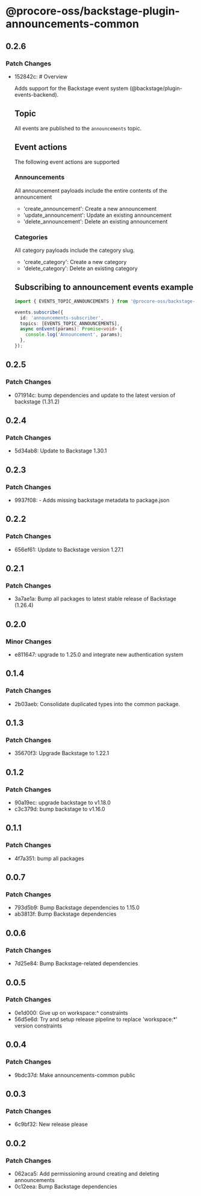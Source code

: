 # @procore-oss/backstage-plugin-announcements-common

## 0.2.6

### Patch Changes

- 152842c: # Overview

  Adds support for the Backstage event system (@backstage/plugin-events-backend).

  ## Topic

  All events are published to the `announcements` topic.

  ## Event actions

  The following event actions are supported

  ### Announcements

  All announcement payloads include the entire contents of the announcement

  - 'create_announcement': Create a new announcement
  - 'update_announcement': Update an existing announcement
  - 'delete_announcement': Delete an existing announcement

  ### Categories

  All category payloads include the category slug.

  - 'create_category': Create a new category
  - 'delete_category': Delete an existing category

  ## Subscribing to announcement events example

  ```ts
  import { EVENTS_TOPIC_ANNOUNCEMENTS } from '@procore-oss/backstage-plugin-announcements-common';

  events.subscribe({
    id: 'announcements-subscriber',
    topics: [EVENTS_TOPIC_ANNOUNCEMENTS],
    async onEvent(params): Promise<void> {
      console.log('Announcement', params);
    },
  });
  ```

## 0.2.5

### Patch Changes

- 071914c: bump dependencies and update to the latest version of backstage (1.31.2)

## 0.2.4

### Patch Changes

- 5d34ab8: Update to Backstage 1.30.1

## 0.2.3

### Patch Changes

- 9937f08: - Adds missing backstage metadata to package.json

## 0.2.2

### Patch Changes

- 656ef61: Update to Backstage version 1.27.1

## 0.2.1

### Patch Changes

- 3a7ae1a: Bump all packages to latest stable release of Backstage (1.26.4)

## 0.2.0

### Minor Changes

- e811647: upgrade to 1.25.0 and integrate new authentication system

## 0.1.4

### Patch Changes

- 2b03aeb: Consolidate duplicated types into the common package.

## 0.1.3

### Patch Changes

- 35670f3: Upgrade Backstage to 1.22.1

## 0.1.2

### Patch Changes

- 90a19ec: upgrade backstage to v1.18.0
- c3c379d: bump backstage to v1.16.0

## 0.1.1

### Patch Changes

- 4f7a351: bump all packages

## 0.0.7

### Patch Changes

- 793d5b9: Bump Backstage dependencies to 1.15.0
- ab3813f: Bump Backstage dependencies

## 0.0.6

### Patch Changes

- 7d25e84: Bump Backstage-related dependencies

## 0.0.5

### Patch Changes

- 0e1d000: Give up on workspace:^ constraints
- 56d5e6d: Try and setup release pipeline to replace 'workspace:\*' version constraints

## 0.0.4

### Patch Changes

- 9bdc37d: Make announcements-common public

## 0.0.3

### Patch Changes

- 6c9bf32: New release please

## 0.0.2

### Patch Changes

- 062aca5: Add permissioning around creating and deleting announcements
- 0c12eea: Bump Backstage dependencies
